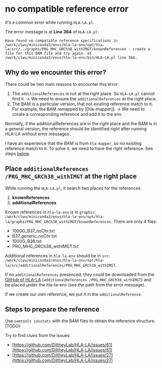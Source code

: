 # no compatible reference error

It's a common error while running `HLA-LA.pl`.

The error message is at **Line 364** of `HLA-LA.pl`:

```text
Have found no compatible reference specifications in /work/clwu/miniconda3/envs/hla-la-env/opt/hla-la/src/../graphs/PRG_MHC_GRCh38_withIMGT/knownReferences - create a file for this BAM file and try again. at /work/clwu/miniconda3/envs/hla-la-env/bin/HLA-LA.pl line 364.
```

## Why do we encounter this error?

There could be two main reasons to encounter this error:

1. The `additionalReferences` is not at the right place. So `HLA-LA.pl` cannot find it. -> We need to ensure the `additionalReferences` at the right place.
2. The BAM is a particular version, that not existing reference match to it. For example, the BAM remapped by [[hla-mapper]]. -> We need to create a corresponding reference and add it to the env.

Normally, if the additionalReferences are in the right place and the BAM is in a general version, the reference should be identified right after running HLA-LA without error messages.

I have an experience that the BAM is from `hla-mapper`, so no existing reference match to it. To solve it, we need to have the right reference. See steps [below](#steps-to-prepare-the-reference).

## Place `additionalReferences /PRG_MHC_GRCh38_withIMGT` at the right place

While running the `HLA-LA.pl`, it search two places for the references:

1. **knownReferences**
2. **additionalReferences**

Known references in `hla-la-env` is in `graphic`: `/work/clwu/miniconda3/envs/hla-la-env/opt/hla-la/graphs/PRG_MHC_GRCh38_withIMGT/knownReferences`.
There are only 4 files:

- 1000G_B37_noChr.txt 
- B37_generic_noChr.txt
- 1000G_B38.txt
- PRG_MHC_GRCh38_withIMGT.txt

Additional references in `hla-la-env` should be in `src`: `/work/clwu/miniconda3/envs/hla-la-env/opt/hla-la/src/additionalReferences/PRG_MHC_GRCh38_withIMGT`.

If no `additionalReferences` presenced, they could be downloaded from the [GitHub of HLA-LA](https://github.com/DiltheyLab/HLA-LA) (`additionalReferences /PRG_MHC_GRCh38_withIMGT`) and be placed under the hla-la-env (see the path from the error message).

If we create our own reference, we put it in the `additionalReference`.

## Steps to prepare the reference

Use `samtools idxstats` with the BAM files to obtain the reference structure. (TODO)

Try to find clues from the issues:
- [https://github.com/DiltheyLab/HLA-LA/issues/61](https://github.com/DiltheyLab/HLA-LA/issues/61)
- [https://github.com/DiltheyLab/HLA-LA/issues/27](https://github.com/DiltheyLab/HLA-LA/issues/27)
